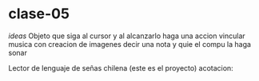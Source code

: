# clase-05
*ideas*
Objeto que siga al cursor y al alcanzarlo haga una accion
vincular musica con creacion de imagenes
decir una nota y quie el compu la haga sonar


Lector de lenguaje de señas chilena (este es el proyecto)
acotacion:
